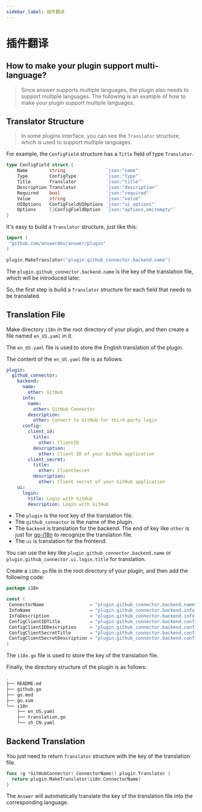 ```yaml
---
sidebar_label: 插件翻译
---
```


# 插件翻译

## How to make your plugin support multi-language?
>
> Since answer supports multiple languages, the plugin also needs to support multiple languages.
> The following is an example of how to make your plugin support multiple languages.

## Translator Structure
>
> In some plugins interface, you can see the `Translator` structure, which is used to support multiple languages.

For example, the `ConfigField` structure has a `Title` field of type `Translator`.

```go
type ConfigField struct {
    Name        string               `json:"name"`
    Type        ConfigType           `json:"type"`
    Title       Translator           `json:"title"`
    Description Translator           `json:"description"`
    Required    bool                 `json:"required"`
    Value       string               `json:"value"`
    UIOptions   ConfigFieldUIOptions `json:"ui_options"`
    Options     []ConfigFieldOption  `json:"options,omitempty"`
}
```

It's easy to build a `Translator` structure, just like this:

```go
import (
 "github.com/answerdev/answer/plugin"
)

plugin.MakeTranslator("plugin.github_connector.backend.name")
```

The `plugin.github_connector.backend.name` is the key of the translation file, which will be introduced later.

So, the first step is build a `Translator` structure for each field that needs to be translated.

## Translation File

Make directory `i18n` in the root directory of your plugin, and then create a file named `en_US.yaml` in it.

The `en_US.yaml` file is used to store the English translation of the plugin.

The content of the `en_US.yaml` file is as follows:

```yaml
plugin:
  github_connector:
    backend:
      name:
        other: GitHub
      info:
        name:
          other: GitHub Connector
        description:
          other: Connect to GitHub for third-party login
      config:
        client_id:
          title:
            other: ClientID
          description:
            other: Client ID of your GitHub application
        client_secret:
          title:
            other: ClientSecret
          description:
            other: Client secret of your GitHub application
    ui:
      login:
        title: Login with GitHub
        description: Login with GitHub
```

- The `plugin` is the root key of the translation file.
- The `github_connector` is the name of the plugin.
- The `backend` is translation for the backend. The end of key like `other` is just for [go-i18n](https://github.com/nicksnyder/go-i18n) to recognize the translation file.
- The `ui` is translation for the frontend.

You can use the key like `plugin.github_connector.backend.name` or `plugin.github_connector.ui.login.title` for translation.

Create a `i18n.go` file in the root directory of your plugin, and then add the following code:

```go
package i18n

const (
 ConnectorName                 = "plugin.github_connector.backend.name"
 InfoName                      = "plugin.github_connector.backend.info.name"
 InfoDescription               = "plugin.github_connector.backend.info.description"
 ConfigClientIDTitle           = "plugin.github_connector.backend.config.client_id.title"
 ConfigClientIDDescription     = "plugin.github_connector.backend.config.client_id.description"
 ConfigClientSecretTitle       = "plugin.github_connector.backend.config.client_secret.title"
 ConfigClientSecretDescription = "plugin.github_connector.backend.config.client_secret.description"
)
```

The `i18n.go` file is used to store the key of the translation file.

Finally, the directory structure of the plugin is as follows:

```bash
.
├── README.md
├── github.go
├── go.mod
├── go.sum
└── i18n
    ├── en_US.yaml
    ├── translation.go
    └── zh_CN.yaml
```

## Backend Translation

You just need to return `Translator` structure with the key of the translation file.

```go
func (g *GitHubConnector) ConnectorName() plugin.Translator {
  return plugin.MakeTranslator(i18n.ConnectorName)
}
```

The `Answer` will automatically translate the key of the translation file into the corresponding language.

